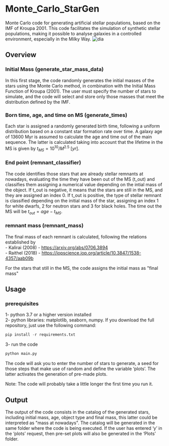 # Monte_Carlo_StarGen
Monte Carlo code for generating artificial stellar populations, based on the IMF of Kroupa 2001. This code facilitates the simulation of synthetic stellar populations, making it possible to analyse galaxies in a controlled environment, especially in the Milky Way.
![dia](https://github.com/user-attachments/assets/1a3a7a7f-b547-46ff-a9fa-4598c77a1204)

## Overview

### Initial Mass (generate_star_mass_data)
In this first stage, the code randomly generates the initial masses of the stars using the Monte Carlo method, in combination with the Initial Mass Function of Kroupa (2001). The user must specify the number of stars to simulate, and the code will select and store only those masses that meet the distribution defined by the IMF.

### Born time, age, and time on MS (generate_times)
Each star is assigned a randomly generated birth time, following a uniform distribution based on a constant star formation rate over time. A galaxy age of 13600 Myr is assumed to calculate the age and time out of the main sequence. The latter is calculated taking into account that the lifetime in the MS is given by $t_{MS} = 10^{10} / M^{2.5} ~[yr]$.

### End point (remnant_classifier) 
The code identifies those stars that are already stellar remnants at nowadays, evaluating the time they have been out of the MS (t_out) and classifies them assigning a numerical value depending on the intial mass of the object. If t_out is negative, it means that the stars are still in the MS, and they are assigned an index 0. If t_out is positive, the type of stellar remnant is classified depending on the initial mass of the star, assigning an index 1 for white dwarfs, 2 for neutron stars and 3 for black holes. The time out the MS will be $t_{out} = age - t_{MS}$.

### remnant mass (remnant_mass) 
The final mass of each remnant is calculated, following the relations established by   
    - Kalirai (2008) - https://arxiv.org/abs/0706.3894   
    - Raithel (2018) - https://iopscience.iop.org/article/10.3847/1538-4357/aab09b   

For the stars that still in the MS, the code assigns the initial mass as "final mass"

## Usage
### prerequisites
1- python 3.7 or a higher version installed   
2- python libraries: matplotlib, seaborn, numpy. If you download the full repository, just use the following command:   
```python
pip install -r requirements.txt
```
3- run the code   
```python
python main.py
```
The code will ask you to enter the number of stars to generate, a seed for those steps that make use of random and define the variable ‘plots’. The latter activates the generation of pre-made plots.   

Note: The code will probably take a little longer the first time you run it.

## Output
The output of the code consists in the catalog of the generated stars, including initial mass, age, object type and final mass, this latter could be interpreted as "mass at nowadays". The catalog will be generated in the same folder where the code is being executed. If the user has entered ‘y’ in the ‘plots’ request, then pre-set plots will also be generated in the ‘Plots’ folder.

